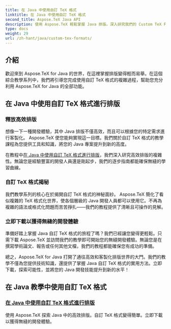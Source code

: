 ```yaml
---
title: 在 Java 中使用自訂 TeX 格式
linktitle: 在 Java 中使用自訂 TeX 格式
second_title: Aspose.TeX Java API
description: 使用 Aspose.TeX 輕鬆掌握 Java 排版。深入研究我們的 Custom TeX Formats 教程，以實現順利的開發之旅。立即下載並提升您的 Java 技能！
type: docs
weight: 29
url: /zh-hant/java/custom-tex-formats/
---
```

## 介紹

歡迎來到 Aspose.TeX for Java 的世界，在這裡掌握排版變得輕而易舉。在這個綜合教學系列中，我們將引導您完成使用自訂 TeX 格式的複雜過程，幫助您充分利用 Aspose.TeX for Java 的全部功能。

## 在 Java 中使用自訂 TeX 格式進行排版

### 釋放高效排版

想像一下一種開發體驗，其中 Java 排版不僅高效，而且可以根據您的特定需求進行客製化。 Aspose.TeX 使您能夠實現這一目標。我們關於自訂 TeX 格式的教學課程為您提供工具和知識，將您的 Java 專案提升到新的高度。

在教程中[在 Java 中使用自訂 TeX 格式進行排版](./typesetting-custom-tex-formats/)，我們深入研究高效排版的複雜性。無論您是經驗豐富的開發人員還是剛起步，我們的逐步指南都能確保無縫的學習曲線。

### 自訂 TeX 格式揭秘

我們教學系列的核心在於揭開自訂 TeX 格式的神秘面紗。 Aspose.TeX 簡化了看似複雜的 TeX 格式化世界，使各個層級的 Java 開發人員都可以使用它。不再為複雜的語法或格式化問題而苦苦掙扎——我們的教程提供了清晰且可操作的見解。

### 立即下載以獲得無縫的開發體驗

準備好踏上掌握 Java 自訂 TeX 格式的旅程了嗎？我們已經讓您變得更輕鬆。只需下載 Aspose.TeX 並訪問我們的教學即可開始您的無縫開發體驗。無論您是在撰寫學術論文、報告或任何其他文檔，我們的教程都能確保您有成功的準備。

總之，Aspose.TeX for Java 打開了通往高效和客製化排版世界的大門。我們的教學不僅為您提供技術知識，還提供了掌握 Java 自訂 TeX 格式的實用方法。立即下載，探索可能性，並將您的 Java 開發技能提升到新的水平！
## 在 Java 教學中使用自訂 TeX 格式
### [在 Java 中使用自訂 TeX 格式進行排版](./typesetting-custom-tex-formats/)
使用 Aspose.TeX 探索 Java 中的高效排版。自訂 TeX 格式變得簡單。立即下載以獲得無縫的開發體驗。